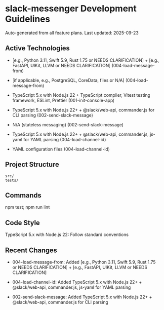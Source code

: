 # slack-messenger Development Guidelines

Auto-generated from all feature plans. Last updated: 2025-09-23

## Active Technologies

- [e.g., Python 3.11, Swift 5.9, Rust 1.75 or NEEDS CLARIFICATION] + [e.g., FastAPI, UIKit, LLVM or NEEDS CLARIFICATION] (004-load-message-from)
- [if applicable, e.g., PostgreSQL, CoreData, files or N/A] (004-load-message-from)

- TypeScript 5.x with Node.js 22 + TypeScript compiler, Vitest testing framework, ESLint, Prettier (001-init-console-app)
- TypeScript 5.x with Node.js 22+ + @slack/web-api, commander.js for CLI parsing (002-send-slack-message)
- N/A (stateless messaging) (002-send-slack-message)
- TypeScript 5.x with Node.js 22+ + @slack/web-api, commander.js, js-yaml for YAML parsing (004-load-channel-id)
- YAML configuration files (004-load-channel-id)

## Project Structure

```
src/
tests/
```

## Commands

npm test; npm run lint

## Code Style

TypeScript 5.x with Node.js 22: Follow standard conventions

## Recent Changes

- 004-load-message-from: Added [e.g., Python 3.11, Swift 5.9, Rust 1.75 or NEEDS CLARIFICATION] + [e.g., FastAPI, UIKit, LLVM or NEEDS CLARIFICATION]

- 004-load-channel-id: Added TypeScript 5.x with Node.js 22+ + @slack/web-api, commander.js, js-yaml for YAML parsing
- 002-send-slack-message: Added TypeScript 5.x with Node.js 22+ + @slack/web-api, commander.js for CLI parsing

<!-- MANUAL ADDITIONS START -->
<!-- MANUAL ADDITIONS END -->
